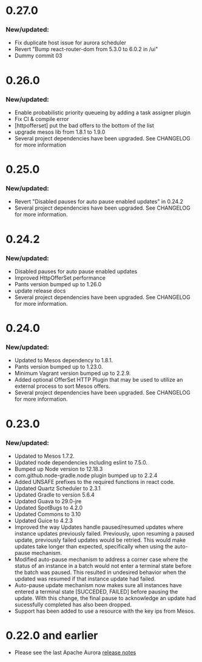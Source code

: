 0.27.0
======

### New/updated:
- Fix duplicate host issue for aurora scheduler
- Revert "Bump react-router-dom from 5.3.0 to 6.0.2 in /ui"
- Dummy commit 03

0.26.0
======

### New/updated:
- Enable probabilistic priority queueing by adding a task assigner plugin
- Fix CI & compile error  
- [httpofferset] put the bad offers to the bottom of the list
- upgrade mesos lib from 1.8.1 to 1.9.0
- Several project dependencies have been upgraded. See CHANGELOG for more information

0.25.0
======

### New/updated:
- Revert "Disabled pauses for auto pause enabled updates" in 0.24.2
- Several project dependencies have been upgraded. See CHANGELOG for more information.

0.24.2
======

### New/updated:
- Disabled pauses for auto pause enabled updates
- Improved HttpOfferSet performance
- Pants version bumped up to 1.26.0
- update release docs
- Several project dependencies have been upgraded. See CHANGELOG for more information.

0.24.0
======

### New/updated:
- Updated to Mesos dependency to 1.8.1.
- Pants version bumped up to 1.23.0.
- Minimum Vagrant version bumped up to 2.2.9.
- Added optional OfferSet HTTP Plugin that may be used to utilize an external process to sort
  Mesos offers.
- Several project dependencies have been upgraded. See CHANGELOG for more information.

0.23.0
======

### New/updated:
- Updated to Mesos 1.7.2.
- Updated node dependencies including eslint to 7.5.0.
- Bumped up Node version to 12.18.3
- com.github.node-gradle.node plugin bumped up to 2.2.4
- Added UNSAFE prefixes to the required functions in react code.
- Updated Quartz Scheduler to 2.3.1
- Updated Gradle to version 5.6.4
- Updated Guava to 29.0-jre
- Updated SpotBugs to 4.2.0
- Updated Commons to 3.10
- Updated Guice to 4.2.3
- Improved the way Updates handle paused/resumed updates where instance updates previously
  failed. Previously, upon resuming a paused update, previously failed updates would be retried.
  This would make updates take longer than expected, specifically when using the auto-pause
  mechanism.
- Modified auto-pause mechanism to address a corner case where the status of an instance in a batch
  would not enter a terminal state before the batch was paused. This resulted in undesired behavior
  when the updated was resumed if that instance update had failed.
- Auto-pause update mechanism now makes sure all instances have entered a terminal state
  [SUCCEDED, FAILED] before pausing the update. With this change, the final pause to
  acknowledge an update had sucessfully completed has also been dropped.
- Support has been added to use a resource with the key ips from Mesos.

0.22.0 and earlier
======
- Please see the last Apache Aurora [release notes](https://github.com/apache/attic-aurora/blob/master/RELEASE-NOTES.md)
